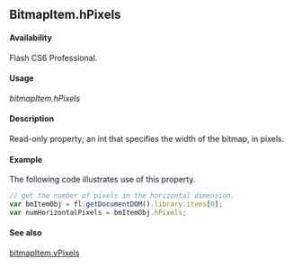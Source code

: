 ## BitmapItem.hPixels

#### Availability

Flash CS6 Professional.

#### Usage

*bitmapItem.hPixels*

#### Description

Read-only property; an int that specifies the width of the bitmap, in pixels.

#### Example

The following code illustrates use of this property.
```javascript
// get the number of pixels in the horizontal dimension. 
var bmItemObj = fl.getDocumentDOM().library.items[0]; 
var numHorizontalPixels = bmItemObj.hPixels;
```

#### See also

[bitmapItem.vPixels](../BitmapItem_object/bitmapIte14.md)

